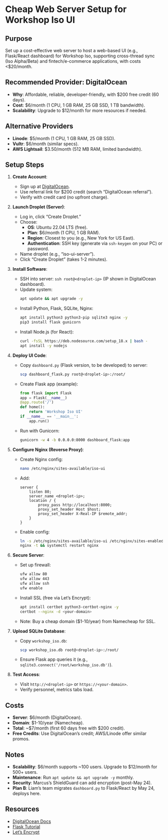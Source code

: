 # Cheap Web Server Setup for Workshop Iso UI

## Purpose
Set up a cost-effective web server to host a web-based UI (e.g., Flask/React dashboard) for Workshop Iso, supporting cross-thread sync (Iso Alpha/Beta) and fintech/e-commerce applications, with costs <$20/month.

## Recommended Provider: DigitalOcean
- **Why**: Affordable, reliable, developer-friendly, with $200 free credit (60 days).
- **Cost**: $6/month (1 CPU, 1 GB RAM, 25 GB SSD, 1 TB bandwidth).
- **Scalability**: Upgrade to $12/month for more resources if needed.

## Alternative Providers
- **Linode**: $5/month (1 CPU, 1 GB RAM, 25 GB SSD).
- **Vultr**: $6/month (similar specs).
- **AWS Lightsail**: $3.50/month (512 MB RAM, limited bandwidth).

## Setup Steps
1. **Create Account**:
   - Sign up at [DigitalOcean](https://www.digitalocean.com).
   - Use referral link for $200 credit (search “DigitalOcean referral”).
   - Verify with credit card (no upfront charge).

2. **Launch Droplet (Server)**:
   - Log in, click “Create Droplet.”
   - Choose:
     - **OS**: Ubuntu 22.04 LTS (free).
     - **Plan**: $6/month (1 CPU, 1 GB RAM).
     - **Region**: Closest to you (e.g., New York for US East).
     - **Authentication**: SSH key (generate via `ssh-keygen` on your PC) or password.
   - Name droplet (e.g., “iso-ui-server”).
   - Click “Create Droplet” (takes 1-2 minutes).

3. **Install Software**:
   - SSH into server: `ssh root@<droplet-ip>` (IP shown in DigitalOcean dashboard).
   - Update system:
     ```bash
     apt update && apt upgrade -y
     ```
   - Install Python, Flask, SQLite, Nginx:
     ```bash
     apt install python3 python3-pip sqlite3 nginx -y
     pip3 install flask gunicorn
     ```
   - Install Node.js (for React):
     ```bash
     curl -fsSL https://deb.nodesource.com/setup_18.x | bash -
     apt install -y nodejs
     ```

4. **Deploy UI Code**:
   - Copy `dashboard.py` (Flask version, to be developed) to server:
     ```bash
     scp dashboard_flask.py root@<droplet-ip>:/root/
     ```
   - Create Flask app (example):
     ```python
     from flask import Flask
     app = Flask(__name__)
     @app.route('/')
     def home():
         return 'Workshop Iso UI'
     if __name__ == '__main__':
         app.run()
     ```
   - Run with Gunicorn:
     ```bash
     gunicorn -w 4 -b 0.0.0.0:8000 dashboard_flask:app
     ```

5. **Configure Nginx (Reverse Proxy)**:
   - Create Nginx config:
     ```bash
     nano /etc/nginx/sites-available/iso-ui
     ```
   - Add:
     ```nginx
     server {
         listen 80;
         server_name <droplet-ip>;
         location / {
             proxy_pass http://localhost:8000;
             proxy_set_header Host $host;
             proxy_set_header X-Real-IP $remote_addr;
         }
     }
     ```
   - Enable config:
     ```bash
     ln -s /etc/nginx/sites-available/iso-ui /etc/nginx/sites-enabled/
     nginx -t && systemctl restart nginx
     ```

6. **Secure Server**:
   - Set up firewall:
     ```bash
     ufw allow 80
     ufw allow 443
     ufw allow ssh
     ufw enable
     ```
   - Install SSL (free via Let’s Encrypt):
     ```bash
     apt install certbot python3-certbot-nginx -y
     certbot --nginx -d <your-domain>
     ```
   - Note: Buy a cheap domain ($1-10/year) from Namecheap for SSL.

7. **Upload SQLite Database**:
   - Copy `workshop_iso.db`:
     ```bash
     scp workshop_iso.db root@<droplet-ip>:/root/
     ```
   - Ensure Flask app queries it (e.g., `sqlite3.connect('/root/workshop_iso.db')`).

8. **Test Access**:
   - Visit `http://<droplet-ip>` or `https://<your-domain>`.
   - Verify personnel, metrics tabs load.

## Costs
- **Server**: $6/month (DigitalOcean).
- **Domain**: $1-10/year (Namecheap).
- **Total**: ~$7/month (first 60 days free with $200 credit).
- **Free Credits**: Use DigitalOcean’s credit; AWS/Linode offer similar promos.

## Notes
- **Scalability**: $6/month supports ~100 users. Upgrade to $12/month for 500+ users.
- **Maintenance**: Run `apt update && apt upgrade -y` monthly.
- **Security**: Marcus’s ShieldGuard can add encryption (post-May 24).
- **Plan B**: Liam’s team migrates `dashboard.py` to Flask/React by May 24, deploys here.

## Resources
- [DigitalOcean Docs](https://docs.digitalocean.com)
- [Flask Tutorial](https://flask.palletsprojects.com)
- [Let’s Encrypt](https://letsencrypt.org)